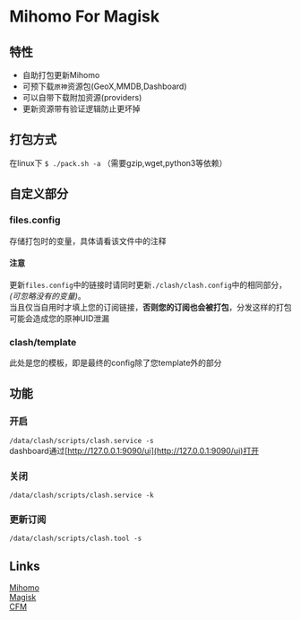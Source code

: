 # Mihomo For Magisk
## 特性
- 自助打包更新Mihomo
- 可预下载`原神`资源包(GeoX,MMDB,Dashboard)
- 可以自带下载附加资源(providers)
- 更新资源带有验证逻辑防止更坏掉
## 打包方式
在linux下
`$ ./pack.sh -a`
（需要gzip,wget,python3等依赖）
## 自定义部分
### files.config
存储打包时的变量，具体请看该文件中的注释  
#### 注意
更新`files.config`中的链接时请同时更新`./clash/clash.config`中的相同部分，*(可忽略没有的变量)*。  
当且仅当自用时才填上您的订阅链接，**否则您的订阅也会被打包**，分发这样的打包可能会造成您的原神UID泄漏  
### clash/template
此处是您的模板，即是最终的config除了您template外的部分
## 功能
### 开启
`/data/clash/scripts/clash.service -s`  
dashboard通过[http://127.0.0.1:9090/ui](http://127.0.0.1:9090/ui)打开
### 关闭
`/data/clash/scripts/clash.service -k`
### 更新订阅
`/data/clash/scripts/clash.tool -s`
## Links
[Mihomo](https://github.com/MetaCubeX/mihomo)  
[Magisk](https://github.com/topjohnwu/Magisk)  
[CFM](https://github.com/taamarin/ClashforMagisk)